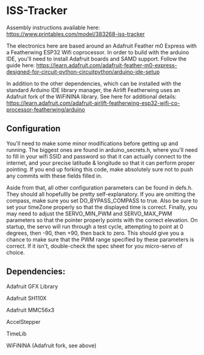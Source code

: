 # ISS-Tracker
Assembly instructions available here: https://www.printables.com/model/383268-iss-tracker

The electronics here are based around an Adafruit Feather m0 Express with a Featherwing ESP32 Wifi coprocessor. In order to build with the arduino IDE, you'll need to install Adafruit boards and SAMD support. Follow the guide here: https://learn.adafruit.com/adafruit-feather-m0-express-designed-for-circuit-python-circuitpython/arduino-ide-setup

In addition to the other dependencies, which can be installed with the standard Arduino IDE library manager, the Airlift Featherwing uses an Adafruit fork of the WiFiNINA library. See here for additional details: https://learn.adafruit.com/adafruit-airlift-featherwing-esp32-wifi-co-processor-featherwing/arduino

## Configuration
You'll need to make some minor modifications before getting up and running. The biggest ones are found in arduino_secrets.h, where you'll need to fill in your wifi SSID and password so that it can actually connect to the internet, and your precise latitude & longitude so that it can perform proper pointing. If you end up forking this code, make absolutely sure not to push any commits with these fields filled in.

Aside from that, all other configuration parameters can be found in defs.h. They should all hopefullly be pretty self-explanatory. If you are omitting the compass, make sure you set DO_BYPASS_COMPASS to true. Also be sure to set your timeZone properly so that the displayed time is correct. Finally, you may need to adjust the SERVO_MIN_PWM and SERVO_MAX_PWM parameters so that the pointer properly points with the correct elevation. On startup, the servo will run through a test cycle, attempting to point at 0 degrees, then -90, then +90, then back to zero. This should give you a chance to make sure that the PWM range specified by these parameters is correct. If it isn't, double-check the spec sheet for you micro-servo of choice.

## Dependencies:
Adafruit GFX Library

Adafruit SH110X

Adafruit MMC56x3

AccelStepper

TimeLib

WiFiNINA (Adafruit fork, see above)
